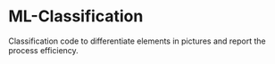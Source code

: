 # ML-Classification
Classification code to differentiate elements in pictures and report the process efficiency.

